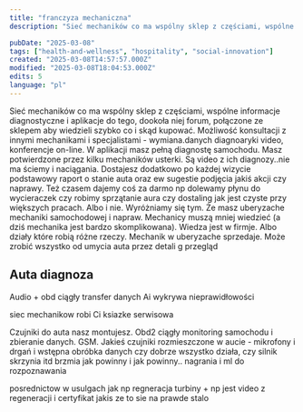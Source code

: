 ```yaml
---
title: "franczyza mechaniczna"
description: "Sieć mechaników co ma wspólny sklep z częściami, wspólne informacje diagnostyczne i aplikacje do tego, dookoła niej forum, połączone ze sklepem aby wiedzieli sz..."

pubDate: "2025-03-08"
tags: ["health-and-wellness", "hospitality", "social-innovation"]
created: "2025-03-08T14:57:57.000Z"
modified: "2025-03-08T18:04:53.000Z"
edits: 5
language: "pl"
---
```


Sieć mechaników co ma wspólny sklep z częściami, wspólne informacje diagnostyczne i aplikacje do tego, dookoła niej forum, połączone ze sklepem aby wiedzieli szybko co i skąd kupować. Możliwość konsultacji z innymi mechanikami i specjalistami - wymiana.danych diagnoaryki video, konferencje on-line.  W aplikacji masz pełną diagnostę samochodu. Masz potwierdzone przez kilku mechaników usterki. Są video z ich diagnozy..nie ma ściemy i naciągania. Dostajesz dodatkowo po każdej wizycie podstawowy raport o stanie auta oraz ew sugestie podjęcia jakiś akcji czy naprawy. Też czasem dajemy coś za darmo np dolewamy płynu do wycieraczek czy robimy sprzątanie aura czy dostaling jak jest czyste przy większych pracach. Albo i nie. Wyróżniamy się tym. Że masz uberyzache mechaniki samochodowej i napraw. Mechanicy muszą mniej wiedzieć (a dziś mechanika jest bardzo skomplikowana). Wiedza jest w firmje. Albo działy które robią różne rzeczy. Mechanik w uberyzache sprzedaje. Może zrobić wszystko od umycia auta przez detali g przegląd 

## Auta diagnoza
Audio + obd ciągły transfer danych
Ai wykrywa nieprawidłowości

siec mechanikow robi Ci ksiazke serwisowa


Czujniki do auta nasz montujesz. Obd2 ciągły monitoring samochodu i zbieranie danych. GSM. Jakieś czujniki rozmieszczone w aucie - mikrofony i drgań i wstępna obróbka danych czy dobrze wszystko działa, czy silnik skrzynia itd brzmia jak powinny i jak powinny.. nagrania i ml do rozpoznawania

posrednictow w usulgach jak np regneracja turbiny + np jest video z regeneracji i certyfikat jakis ze to sie na prawde stalo


